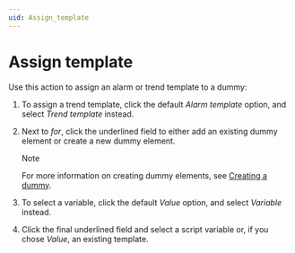 ```yaml
---
uid: Assign_template
---
```


# Assign template

Use this action to assign an alarm or trend template to a dummy:

1. To assign a trend template, click the default *Alarm template* option, and select *Trend template* instead.

1. Next to *for*, click the underlined field to either add an existing dummy element or create a new dummy element.

   > [!NOTE]
   > For more information on creating dummy elements, see [Creating a dummy](xref:Script_variables#creating-a-dummy).

1. To select a variable, click the default *Value* option, and select *Variable* instead.

1. Click the final underlined field and select a script variable or, if you chose *Value*, an existing template.
